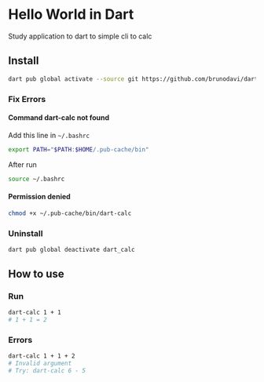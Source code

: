 # Hello World in Dart

Study application to dart to simple cli to calc

## Install
```bash
dart pub global activate --source git https://github.com/brunodavi/dart-calc.git
```

### Fix Errors

#### Command dart-calc not found
Add this line in `~/.bashrc`

```bash
export PATH="$PATH:$HOME/.pub-cache/bin"
```

After run
```bash
source ~/.bashrc
```

#### Permission denied
```bash
chmod +x ~/.pub-cache/bin/dart-calc
```

### Uninstall
```bash
dart pub global deactivate dart_calc
```

## How to use

### Run
```bash
dart-calc 1 + 1
# 1 + 1 = 2
```

### Errors
```bash
dart-calc 1 + 1 + 2
# Invalid argument
# Try: dart-calc 6 - 5
```
